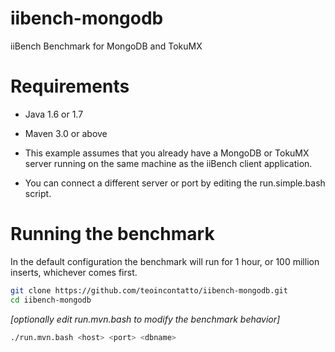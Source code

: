 iibench-mongodb
===============

iiBench Benchmark for MongoDB and TokuMX


Requirements
=====================

* Java 1.6 or 1.7
* Maven 3.0 or above

* This example assumes that you already have a MongoDB or TokuMX server running on the same machine as the iiBench client application.
* You can connect a different server or port by editing the run.simple.bash script. 


Running the benchmark
=====================

In the default configuration the benchmark will run for 1 hour, or 100 million inserts, whichever comes first.

```bash
git clone https://github.com/teoincontatto/iibench-mongodb.git
cd iibench-mongodb
```

*[optionally edit run.mvn.bash to modify the benchmark behavior]*

```bash
./run.mvn.bash <host> <port> <dbname>
```

